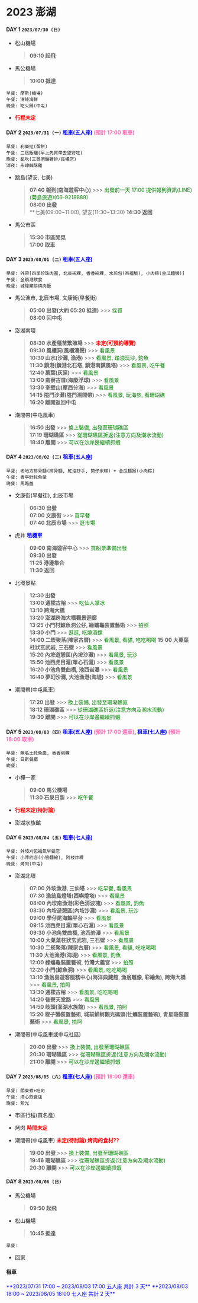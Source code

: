 # 2023 澎湖

#### DAY 1          **`2023/07/30 (日)`**

 * 松山機場

   > **09:10 起飛**

 * 馬公機場

   > **10:00 抵達**

```
早餐: 摩斯(機場)
午餐: 清峰海鮮
晚餐: 吃火鍋(中屯)
```

 * <font color="red">**行程未定**</font>


#### DAY 2          **`2023/07/31 (一)`**          **<font color="blue">租車(五人座)</font>** **<font color="hotpink">(預計 17:00 取車)</font>**

```
早餐: 利樂拉(蛋餅)
午餐: 二信飯糰(早上先買帶去望安吃)
晚餐: 亂吃(三哥酒釀雞排/民權店)
消夜: 永珅鹹酥雞
```

 * 跳島(望安, 七美)

   > **07:40 報到(南海遊客中心)** >>> <font color="green">出發前一天 17:00 提供報到資訊(LINE)(菊島旅遊)(06-9218889)</font>  
   > **08:00 出發**  
   > **七美(09:00~11:00), 望安(11:30~13:30)
   > **14:30 返回**

 * 馬公市區

   > **15:30 市區閒晃**  
   > **17:00 取車**


#### DAY 3          **`2023/08/01 (二)`**          **<font color="blue">租車(五人座)</font>**

```
早餐: 外帶[四季珍珠肉圓, 北辰碗粿, 香香碗粿, 水煎包(百福號), 小肉粽(金瓜麵猴)]
午餐: 金鎖港飲食
晚餐: 城隍廟前燒肉飯
```

 * 馬公漁市, 北辰市場, 文康街(早餐街)

   > **05:00 出發(大約 05:20 抵達)** >>> <font color="green">採買</font>  
   > **08:00 回中屯**

 * 澎湖南環

   > **08:30 水產種苗繁殖場**  >>> <font color="red">**未定(可預約導覽)**</font>  
   > **09:30 風櫃洞(風櫃濤聲)** >>> <font color="green">看風景</font>  
   > **10:30 山水(沙灘, 漁港)** >>> <font color="green">看風景, 踏浪玩沙, 釣魚</font>  
   > **11:30 鎖港(鎖港北石塔, 鎖港南鎮風塔)** >>> <font color="green">看風景, 吃午餐</font>  
   > **12:40 菓葉(灰窯)** >>> <font color="green">看風景</font>  
   > **13:00 南寮古厝(海廢浮球)** >>> <font color="green">看風景</font>  
   > **13:30 奎壁山(摩西分海)** >>> <font color="green">看風景</font>  
   > **14:15 隘門沙灘(隘門潮間帶)** >>> <font color="green">看風景, 玩海參, 看珊瑚礁</font>  
   > **16:20 離開返回中屯**

 * 潮間帶(中屯風車)

   > **16:50 出發** >>> <font color="green">換上裝備, 出發至珊瑚礁區</font>  
   > **17:19 珊瑚礁區** >>> <font color="green">從珊瑚礁區折返(注意方向及潮水流動)</font>  
   > **18:40 離開** >>> <font color="green">可以在沙岸邊繼續抓蝦</font>


#### DAY 4          **`2023/08/02 (三)`**          **<font color="blue">租車(五人座)</font>**

```
早餐: 老地方排骨麵(排骨麵, 紅油抄手, 筒仔米糕) + 金瓜麵猴(小肉粽)
午餐: 香亭𩵚魠魚羹
晚餐: 馬路益
```

 * 文康街(早餐街), 北辰市場

   > **06:30 出發**  
   > **07:00 文康街** >>> <font color="green">買早餐</font>  
   > **07:40 北辰市場** >>> <font color="green">逛市場</font>

 * 虎井     **<font color="blue">租機車</font>**

   > **09:00 南海遊客中心** >>> <font color="green">買船票準備出發</font>  
   > **09:30 出發**  
   > **11:25 港邊集合**  
   > **11:30 返回**

 * 北環景點

   > **12:30 出發**  
   > **13:00 通樑古榕** >>> <font color="green">吃仙人掌冰</font>  
   > **13:10 跨海大橋**  
   > **13:20 澎湖跨海大橋觀景迴廊**  
   > **13:25 小門村鯨魚洞公仔, 綠蠵龜裝置藝術** >>> <font color="green">拍照</font>  
   > **13:30 小門** >>> <font color="green">逛逛, 吃燒酒螺</font>  
   > **14:00 二崁聚落(陳家古厝)** >>> <font color="green">看風景, 看貓, 吃吃喝喝</font>
   > **15:00 大菓葉柱狀玄武岩, 三石壁** >>> <font color="green">看風景</font>  
   > **15:20 內垵遊憩區(內垵沙灘)** >>> <font color="green">看風景, 玩沙</font>  
   > **15:50 池西虎目滬(單心石滬)** >>> <font color="green">看風景</font>  
   > **16:20 小池角雙曲橋, 池西岩瀑** >>> <font color="green">看風景</font>  
   > **16:40 夢幻沙灘, 大池漁港(海堤)** >>> <font color="green">看風景</font>  

 * 潮間帶(中屯風車)

   > **17:20 出發** >>> <font color="green">換上裝備, 出發至珊瑚礁區</font>  
   > **18:12 珊瑚礁區** >>> <font color="green">從珊瑚礁區折返(注意方向及潮水流動)</font>  
   > **19:30 離開** >>> <font color="green">可以在沙岸邊繼續抓蝦</font>


#### DAY 5          **`2023/08/03 (四)`**          **<font color="blue">租車(五人座)</font>** **<font color="hotpink">(預計 17:00 還車)</font>**, **<font color="blue">租車(七人座)</font>** **<font color="hotpink">(預計 18:00 取車)</font>**

```
早餐: 無名土魠魚羹, 香香碗粿
午餐: 日新餐廳
晚餐:
```

 * 小樺一家
 
   > **09:00 馬公機場**  
   > **11:30 石泉日新**  >>> <font color="green">吃午餐</font>

 * <font color="red">**行程未定(待討論)**</font>
 * 澎湖水族館


#### DAY 6          **`2023/08/04 (五)`**          **<font color="blue">租車(七人座)</font>**

```
早餐: 外垵刈包福氣早餐店
午餐: 小萍的店(小管麵線), 阿枝炸粿
晚餐: 烤肉(中屯)
```

 * 澎湖北環

   > **07:00 外垵漁港, 三仙塔** >>> <font color="green">吃早餐, 看風景</font>  
   > **07:30 漁翁島燈塔(西嶼燈塔)** >>> <font color="green">看風景</font>  
   > **08:00 內垵南漁港(彩色消波塊)** >>> <font color="green">看風景, 釣魚</font>  
   > **08:30 內垵遊憩區(內垵沙灘)** >>> <font color="green">看風景, 玩沙</font>  
   > **09:00 學仔尾海蝕平台** >>> <font color="green">看風景</font>  
   > **09:15 池西虎目滬(單心石滬)** >>> <font color="green">看風景</font>  
   > **09:30 小池角雙曲橋, 池西岩瀑** >>> <font color="green">看風景</font>  
   > **10:00 大菓葉柱狀玄武岩, 三石壁** >>> <font color="green">看風景</font>  
   > **10:30 二崁聚落(陳家古厝)** >>> <font color="green">看風景, 看貓, 吃吃喝喝</font>  
   > **11:30 大池漁港(海堤)** >>> <font color="green">看風景, 釣魚</font>  
   > **12:00 綠蠵龜裝置藝術, 竹灣大義宮** >>> <font color="green">拍照</font>  
   > **12:20 小門(鯨魚洞)** >>> <font color="green">看風景, 吃吃喝喝</font>  
   > **13:10 漁翁島遊客服務中心(海洋典藏館, 漁翁雕像, 彩繪魚), 跨海大橋**  >>> <font color="green">看風景, 拍照</font>  
   > **13:30 通樑古榕** >>> <font color="green">看風景, 吃吃喝喝</font>  
   > **14:20 後寮天堂路** >>> <font color="green">看風景</font>  
   > **14:50 岐頭(澎湖水族館)** >>> <font color="green">看風景, 拍照</font>  
   > **15:20 梭子蟹裝置藝術, 城前鮮蚵觀光碼頭(牡蠣裝置藝術), 青星斑裝置藝術** >>> <font color="green">看風景, 拍照</font>

 * 潮間帶(中屯風車或中屯社區)

   > **20:00 出發** >>> <font color="green">換上裝備, 出發至珊瑚礁區</font>  
   > **20:30 珊瑚礁區** >>> <font color="green">從珊瑚礁區折返(注意方向及潮水流動)</font>  
   > **21:00 離開** >>> <font color="green">可以在沙岸邊繼續抓蝦</font>


#### DAY 7          **`2023/08/05 (六)`**          **<font color="blue">租車(七人座)</font>** **<font color="hotpink">(預計 18:00 還車)</font>**

```
早餐: 關東煮+吐司
午餐: 清心飲食店
晚餐: 紫光
```

 * 市區行程(買名產)

 * 烤肉 <font color="red">**時間未定**</font>

 * 潮間帶(中屯風車) <font color="red">**未定(待討論) 烤肉的食材??**</font>

   > **19:00 出發** >>> <font color="green">換上裝備, 出發至珊瑚礁區</font>  
   > **19:46 珊瑚礁區** >>> <font color="green">從珊瑚礁區折返(注意方向及潮水流動)</font>  
   > **20:30 離開** >>> <font color="green">可以在沙岸邊繼續抓蝦</font>


#### DAY 8          **`2023/08/06 (日)`**

 * 馬公機場

   > **09:50 起飛**

 * 松山機場

   > **10:45 抵達**

```
早餐:
```

 * 回家

 

#### 租車

<font color="blue">
**2023/07/31 17:00 ~ 2023/08/03 17:00 五人座 共計 3 天**  
**2023/08/03 18:00 ~ 2023/08/05 18:00 七人座 共計 2 天**
</font>

